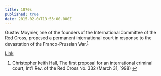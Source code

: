 ```yaml
---
title: 1870s
published: true
date: 2015-02-04T13:53:00.000Z
---
```



Gustav Moynier, one of the founders of the International Committee of the Red Cross, proposed a permanent international court in response to the devastation of the Franco-Prussian War.<sup id="fnref:source1"><a class="footnote" href="#fn:source1">1</a></sup>

[Link](https://www.icrc.org/eng/resources/documents/article/other/57jp4m.htm)

<div class="footnotes"><ol><li id="fn:source1"><p>Christopher Keith Hall, The first proposal for an international criminal court, Int'l Rev. of the Red Cross No. 332 (March 31, 1998) <a class="reversefootnote" href="#fnref:source1">↩</a></p></li></ol></div>